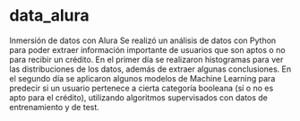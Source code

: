 # data_alura
Inmersión de datos con Alura
Se realizó un análisis de datos con Python para poder extraer información importante de usuarios que son aptos o no para recibir un crédito.
En el primer día se realizaron histogramas para ver las distribuciones de los datos, además de extraer algunas conclusiones.
En el segundo día se aplicaron algunos modelos de Machine Learning para predecir si un usuario pertenece a cierta categoría booleana (sí o no es apto para el crédito), utilizando algoritmos supervisados con datos de entrenamiento y de test.
